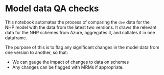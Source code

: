 # Model data QA checks

This notebook automates the process of comparing the `dev` data for the NHP model
with the data from the latest two versions. It draws the relevant data for the NHP schemes from Azure, aggregates it, and collates it in one dataframe.

The purpose of this is to flag any significant changes in the model data from one version to another, so that:
- We can gauge the impact of changes to data on schemes
- Any changes can be flagged with MRMs if appropriate.
